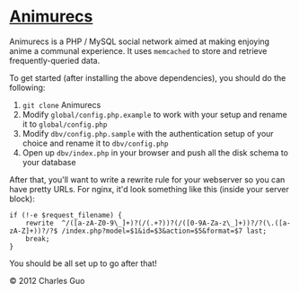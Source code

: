 [Animurecs](https://animurecs.com)
==================================

Animurecs is a PHP / MySQL social network aimed at making enjoying anime a communal experience. It uses `memcached` to store and retrieve frequently-queried data.

To get started (after installing the above dependencies), you should do the following:

1. `git clone` Animurecs
2. Modify `global/config.php.example` to work with your setup and rename it to `global/config.php`
3. Modify `dbv/config.php.sample` with the authentication setup of your choice and rename it to `dbv/config.php`
4. Open up `dbv/index.php` in your browser and push all the disk schema to your database

After that, you'll want to write a rewrite rule for your webserver so you can have pretty URLs. For nginx, it'd look something like this (inside your server block):

    if (!-e $request_filename) {
        rewrite  ^/([a-zA-Z0-9\_]+)?(/(.+?))?(/([0-9A-Za-z\_]+))?/?(\.([a-zA-Z]+))?/?$ /index.php?model=$1&id=$3&action=$5&format=$7 last;
        break;
    }

You should be all set up to go after that!

&copy; 2012 Charles Guo